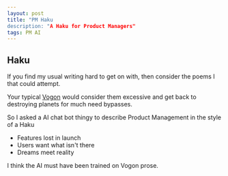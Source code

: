 ```yaml
---
layout: post
title: "PM Haku
description: "A Haku for Product Managers"
tags: PM AI
---
```


## Haku

If you find my usual writing hard to get on with, then consider the poems I that could attempt.

Your typical [Vogon](https://hitchhikers.fandom.com/wiki/Vogon_poetry) would consider them excessive and get back to destroying planets for much need bypasses.

So I asked a AI chat bot thingy to describe Product Management in the style of a Haku

- Features lost in launch
- Users want what isn't there
- Dreams meet reality

I think the AI must have been trained on Vogon prose.

